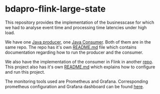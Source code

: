 # bdapro-flink-large-state
This repository provides the implementation of the businesscase for which we had to analyse event time and processing time latencies under high load.

We have one [Java producer](data-producer-consumer/src/main/java/org/dima/bdapro/datalayer/producer), one [Java Consumer](data-producer-consumer/src/main/java/org/dima/bdapro/datalayer/consumer). Both of them are in the same repo. The repo has it's own [README.md](data-producer-consumer/README.md) file which contains documentation regarding how to run the producer and the consumer.

We also have the implementation of the consumer in Flink in another [repo](large-state-dataprocessor). This project also has it's own [README.md](large-state-dataprocessor/README.md) which explains how to configure and run this project.

The monitoring tools used are Prometheus and Grafana. Corresponding prometheus configuration and Grafana dashboard can be found [here](data-producer-consumer/kafka-tools).
